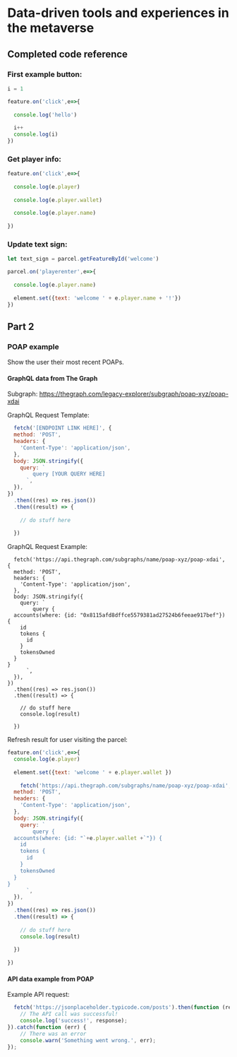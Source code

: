 # Data-driven tools and experiences in the metaverse



## Completed code reference

### First example button:
```js
i = 1

feature.on('click',e=>{
  
  console.log('hello')
  
  i++
  console.log(i)
})
```


### Get player info:
```js
feature.on('click',e=>{
  
  console.log(e.player)
  
  console.log(e.player.wallet)
  
  console.log(e.player.name)
  
})
```


### Update text sign:
```js
let text_sign = parcel.getFeatureById('welcome')

parcel.on('playerenter',e=>{
  
  console.log(e.player.name)
  
  element.set({text: 'welcome ' + e.player.name + '!'})
})
```


## Part 2

### POAP example

Show the user their most recent POAPs.

#### GraphQL data from The Graph

Subgraph: https://thegraph.com/legacy-explorer/subgraph/poap-xyz/poap-xdai

GraphQL Request Template:
```js
  fetch('[ENDPOINT LINK HERE]', {
  method: 'POST',
  headers: {
    'Content-Type': 'application/json',
  },
  body: JSON.stringify({
    query: `
        query [YOUR QUERY HERE]
      `,
  }),
})
  .then((res) => res.json())
  .then((result) => {
    
    // do stuff here
  
  }) 
```

GraphQL Request Example:
```{js}
  fetch('https://api.thegraph.com/subgraphs/name/poap-xyz/poap-xdai', {
  method: 'POST',
  headers: {
    'Content-Type': 'application/json',
  },
  body: JSON.stringify({
    query: `
        query {
  accounts(where: {id: "0x8115afd8dffce5579381ad27524b6feeae917bef"}) {
    id
    tokens {
      id
    }
    tokensOwned
  }
}
      `,
  }),
})
  .then((res) => res.json())
  .then((result) => {
    
    // do stuff here
    console.log(result)
  
  }) 
```

Refresh result for user visiting the parcel:
```js
feature.on('click',e=>{
  console.log(e.player)
  
  element.set({text: 'welcome ' + e.player.wallet }) 
  
    fetch('https://api.thegraph.com/subgraphs/name/poap-xyz/poap-xdai', {
  method: 'POST',
  headers: {
    'Content-Type': 'application/json',
  },
  body: JSON.stringify({
    query: `
        query {
  accounts(where: {id: "`+e.player.wallet +`"}) {
    id
    tokens {
      id
    }
    tokensOwned
  }
}
      `,
  }),
})
  .then((res) => res.json())
  .then((result) => {
    
    // do stuff here
    console.log(result)
  
  }) 
  
})
```




#### API data example from POAP


Example API request:
```js
  fetch('https://jsonplaceholder.typicode.com/posts').then(function (response) {
	// The API call was successful!
	console.log('success!', response);
}).catch(function (err) {
	// There was an error
	console.warn('Something went wrong.', err);
});
```

